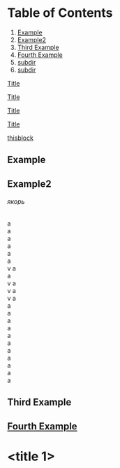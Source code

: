 # Table of Contents
1. [Example](#example)
2. [Example2](#example2)
3. [Third Example](#Third%20Example)
4. [Fourth Example](#fourth-examplehttpwwwfourthexamplecom)
5. [subdir](subdir/ex.md#title1)
6. [subdir](subdir/ex.md#title2)

[Title](<#title 1>)

[Title](<#title 1>)

[Title](<title 1>)

[Title](<# title 1>)

[thisblock](#^thisblock)



## Example
## Example2
###### якорь
a   
a   
a   
a   
a   
a   
v
a   
a   
v
a   
v
a   
v
a   
a   
a   
a   
a   
a   
a   
a   
a   
a   
a   
a   
## Third Example
## [Fourth Example](http://www.fourthexample.com)



# <title 1>
